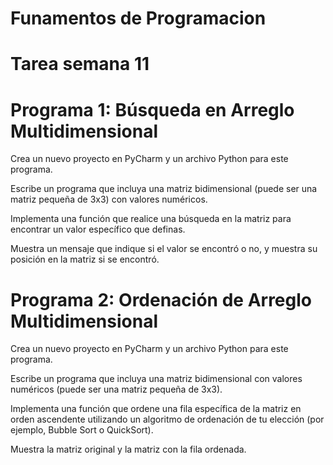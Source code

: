# Funamentos de Programacion

# Tarea semana 11

# Programa 1: Búsqueda en Arreglo Multidimensional

Crea un nuevo proyecto en PyCharm y un archivo Python para este programa.

Escribe un programa que incluya una matriz bidimensional (puede ser una matriz pequeña de 3x3) con valores numéricos.

Implementa una función que realice una búsqueda en la matriz para encontrar un valor específico que definas.

Muestra un mensaje que indique si el valor se encontró o no, y muestra su posición en la matriz si se encontró.

# Programa 2: Ordenación de Arreglo Multidimensional

Crea un nuevo proyecto en PyCharm y un archivo Python para este programa.

Escribe un programa que incluya una matriz bidimensional con valores numéricos (puede ser una matriz pequeña de 3x3).

Implementa una función que ordene una fila específica de la matriz en orden ascendente utilizando un algoritmo de ordenación de tu elección (por ejemplo, Bubble Sort o QuickSort).

Muestra la matriz original y la matriz con la fila ordenada.
